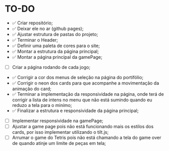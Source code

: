 # TO-DO


- ✅ Criar repositório;
- ✅ Deixar ele no ar (github pages);
- ✅ Ajustar estrutura de pastas do projeto;
- ✅ Terminar o Header;
- ✅ Definir uma paleta de cores para o site;
- ✅ Montar a estrutura da página principal;
- ✅ Montar a página principal da gamePage;
- [ ] Criar a página rodando de cada jogo;
- ✅ Corrigir a cor dos menus de seleção na página do portifólio;
- ✅ Corrigir o neon dos cards para que acompanhe a movimentação da animação do card;
- ✅ Terminar a implementação da responsividade na página, onde terá de corrigir a lista de intens no menu que não está sumindo quando eu reduzo a tela para o minímo;
- ✅ Finalizar a estrutura e responsividade da página principal;
- [ ] Implementar responsividade na gamePage;
- [ ] Ajustar a game page pois não está funcionando mais os estilos dos cards, por isso implementar utilizando o tilt.js;
- [ ] Arrumar o game do Tetris pois não está chamando a tela do game over de quando atinje um limite de peças em tela;